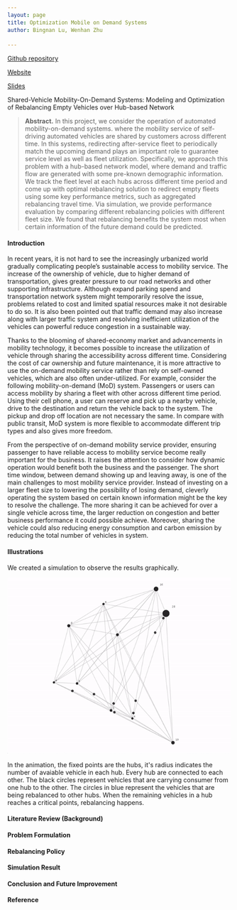 ```yaml
---
layout: page
title: Optimization Mobile on Demand Systems
author: Bingnan Lu, Wenhan Zhu

---
```


[Github repository](https://github.com/opt-mod/opt-mod.github.io)

[Website](https://opt-mod.github.io)

[Slides](https://opt-mod.github.io/show.html)

Shared-Vehicle Mobility-On-Demand Systems: Modeling and Optimization of Rebalancing Empty Vehicles over Hub-based Network  

> **Abstract.** In this project, we consider the operation of automated mobility-on-demand systems. where the mobility service of self-driving automated vehicles are shared by customers across different time. In this systems, redirecting after-service fleet to periodically match the upcoming demand plays an important role to guarantee service level as well as fleet utilization. Specifically, we approach this problem with a hub-based network model, where demand and traffic flow are generated with some pre-known demographic information. We track the fleet level at each hubs across different time period and come up with optimal rebalancing solution to redirect empty fleets using some key performance metrics, such as aggregated rebalancing travel time. Via simulation, we provide performance evaluation by comparing different rebalancing policies with different fleet size. We found that rebalancing benefits the system most when certain information of the future demand could be predicted.

#### Introduction

In recent years, it is not hard to see the increasingly urbanized world gradually complicating people’s sustainable access to mobility service. The increase of the ownership of vehicle, due to higher demand of transportation, gives greater pressure to our road networks and other supporting infrastructure. Although expand parking spend and transportation network system might temporarily resolve the issue, problems related to cost and limited spatial resources make it not desirable to do so. It is also been pointed out that traffic demand may also increase along with larger traffic system and resolving inefficient utilization of the vehicles can powerful reduce congestion in a sustainable way.  

Thanks to the blooming of shared-economy market and advancements in mobility technology, it becomes possible to increase the utilization of vehicle through sharing the accessibility across different time. Considering the cost of car ownership and future maintenance, it is more attractive to use the on-demand mobility service rather than rely on self-owned vehicles, which are also often under-utilized. For example, consider the following mobility-on-demand (MoD) system. Passengers or users can access mobility by sharing a fleet with other across different time period. Using their cell phone, a user can reserve and pick up a nearby vehicle, drive to the destination and return the vehicle back to the system. The pickup and drop off location are not necessary the same. In compare with public transit, MoD system is more flexible to accommodate different trip types and also gives more freedom.  

From the perspective of on-demand mobility service provider, ensuring passenger to have reliable access to mobility service become really important for the business. It raises the attention to consider how dynamic operation would benefit both the business and the passenger. The short time window, between demand showing up and leaving away, is one of the main challenges to most mobility service provider. Instead of investing on a larger fleet size to lowering the possibility of losing demand, cleverly operating the system based on certain known information might be the key to resolve the challenge. The more sharing it can be achieved for over a single vehicle across time, the larger reduction on congestion and better business performance it could possible achieve. Moreover, sharing the vehicle could also reducing energy consumption and carbon emission by reducing the total number of vehicles in system. 


#### Illustrations
We created a simulation to observe the results graphically. 

![alt text](./assets/anim.gif)

In the animation, the fixed points are the hubs, it's radius indicates the number of avaiable vehicle in each hub. Every hub are connected to each other. The black circles represent vehicles that are carrying consumer from one hub to the other. The circles in blue represent the vehicles that are being rebalanced to other hubs. When the remaining vehicles in a hub reaches a critical points, rebalancing happens. 


#### Literature Review (Background)

#### Problem Formulation

#### Rebalancing Policy

#### Simulation Result

#### Conclusion and Future Improvement

#### Reference
